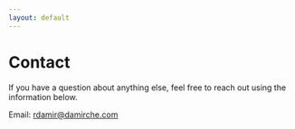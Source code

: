 ```yaml
---
layout: default
---
```


# Contact

If you have a question about anything else, feel free to reach out using the information below.

Email: [rdamir@damirche.com](mailto:rdamir@damirche.com)
